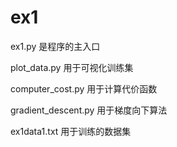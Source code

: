 # ex1

ex1.py 是程序的主入口

plot_data.py 用于可视化训练集

computer_cost.py 用于计算代价函数

gradient_descent.py 用于梯度向下算法

ex1data1.txt 用于训练的数据集
